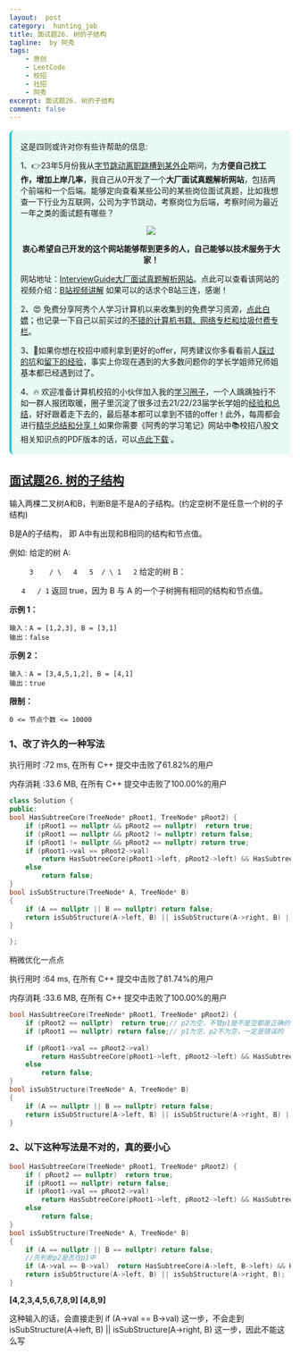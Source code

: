 ```yaml
---
layout:  post
category:  hunting_job
title: 面试题26. 树的子结构
tagline:  by 阿秀
tags:
    - 原创
    - LeetCode
    - 校招
    - 社招
    - 阿秀
excerpt: 面试题26. 树的子结构
comment: false
---
```






<div style="border-color: #24C6DC;
            background-color: #e9f9f3;         
            margin: 1rem 0;
        padding: .25rem 1rem;
        border-left-width: .3rem;
        border-left-style: solid;
        border-radius: .5rem;
        color: inherit;">
  <p>这是四则或许对你有些许帮助的信息:</p>
  <p>1、👉23年5月份我从<a style="text-decoration: underline" href="https://mp.weixin.qq.com/s/zKItpGwIkHKK4g2aOlL2rA" target="_blank">字节跳动离职跳槽到某外企</a>期间，为<span style="font-weight:bold">方便自己找工作，增加上岸几率</span>，我自己从0开发了一个<span style="font-weight:bold">大厂面试真题解析网站</span>，包括两个前端和一个后端。能够定向查看某些公司的某些岗位面试真题，比如我想查一下行业为互联网，公司为字节跳动，考察岗位为后端，考察时间为最近一年之类的面试题有哪些？
<div align="center">
  <a  style="text-decoration: underline" href="https://top.interviewguide.cn/" target="_blank">  <img src="http://oss.interviewguide.cn/img/202308091638172.png" style="zoom:100%;" /></a>
<p style="font-weight:bold">衷心希望自己开发的这个网站能够帮到更多的人，自己能够以技术服务于大家！</p>
</div>网站地址：<a style="text-decoration: underline" href="https://top.interviewguide.cn/" target="_blank">InterviewGuide大厂面试真题解析网站</a>。点此可以查看该网站的视频介绍：<a style="text-decoration: underline" href="https://www.bilibili.com/video/BV1f94y1C7BL" target="_blank">B站视频讲解</a>   如果可以的话求个B站三连，感谢！
  </p> 
  <p>2、😍
    免费分享阿秀个人学习计算机以来收集到的免费学习资源，<a style="text-decoration: underline" href="/notes/07-resources/01-free/01-introduce.html" target="_blank">点此白嫖</a>；也记录一下自己以前买过的<a style="text-decoration: underline" href="/notes/07-resources/02-precious.html" target="_blank">不错的计算机书籍、网络专栏和垃圾付费专栏</a>。
  </p>
  <p>3、🚀如果你想在校招中顺利拿到更好的offer，阿秀建议你多看看前人<a style="text-decoration: underline" href="https://www.yuque.com/tuobaaxiu/httmmc/npg1k81zeq4wfpyz" target="_blank">踩过的坑</a>和<a style="text-decoration: underline"  target="_blank" href="https://www.yuque.com/tuobaaxiu/httmmc/gge9ppd0mbu2d3dp">留下的经验</a>，事实上你现在遇到的大多数问题你的学长学姐师兄师姐基本都已经遇到过了。
  </p>
  <p>4、🔥 欢迎准备计算机校招的小伙伴加入我的<a  style="text-decoration: underline" href="https://www.yuque.com/tuobaaxiu/httmmc/xg0otqvc17wfx4u9" target="_blank">学习圈子</a>，一个人踽踽独行不如一群人报团取暖，圈子里沉淀了很多过去21/22/23届学长学姐的<a  style="text-decoration: underline" href="https://www.yuque.com/tuobaaxiu/httmmc/gge9ppd0mbu2d3dp" target="_blank">经验和总结</a>，好好跟着走下去的，最后基本都可以拿到不错的offer！此外，每周都会进行<a  style="text-decoration: underline" href="https://www.yuque.com/tuobaaxiu/httmmc/npg1k81zeq4wfpyz" target="_blank">精华总结和分享！</a>如果你需要《阿秀的学习笔记》网站中📚︎校招八股文相关知识点的PDF版本的话，可以<a style="text-decoration: underline" href="https://www.yuque.com/tuobaaxiu/httmmc/qs0yn66apvkzw0ps" target="_blank">点此下载</a> 。</p>   </div>




## [面试题26. 树的子结构](https://leetcode-cn.com/problems/shu-de-zi-jie-gou-lcof/)

输入两棵二叉树A和B，判断B是不是A的子结构。(约定空树不是任意一个树的子结构)

B是A的子结构， 即 A中有出现和B相同的结构和节点值。

例如:
给定的树 A:

`     3    / \   4   5  / \ 1   2`
给定的树 B：

`   4   / 1`
返回 true，因为 B 与 A 的一个子树拥有相同的结构和节点值。

**示例 1：**

```
输入：A = [1,2,3], B = [3,1]
输出：false
```

**示例 2：**

```
输入：A = [3,4,5,1,2], B = [4,1]
输出：true
```

**限制：**

```
0 <= 节点个数 <= 10000
```

### 1、改了许久的一种写法

执行用时 :72 ms, 在所有 C++ 提交中击败了61.82%的用户

内存消耗 :33.6 MB, 在所有 C++ 提交中击败了100.00%的用户

~~~C++
class Solution {
public:
bool HasSubtreeCore(TreeNode* pRoot1, TreeNode* pRoot2) {
	if (pRoot1 == nullptr && pRoot2 == nullptr)  return true;
	if (pRoot1 == nullptr && pRoot2 != nullptr) return false;
	if (pRoot1 != nullptr && pRoot2 == nullptr) return true;
	if (pRoot1->val == pRoot2->val)
		return HasSubtreeCore(pRoot1->left, pRoot2->left) && HasSubtreeCore(pRoot1->right, pRoot2->right); // 这里必须是 与
	else
		return false;
}
bool isSubStructure(TreeNode* A, TreeNode* B)
{
	if (A == nullptr || B == nullptr) return false;
	return isSubStructure(A->left, B) || isSubStructure(A->right, B) || HasSubtreeCore(A,B);//注意这里的写法是 或
}

};
~~~





稍微优化一点点

执行用时 :64 ms, 在所有 C++ 提交中击败了81.74%的用户

内存消耗 :33.6 MB, 在所有 C++ 提交中击败了100.00%的用户

~~~C++
bool HasSubtreeCore(TreeNode* pRoot1, TreeNode* pRoot2) {
	if (pRoot2 == nullptr)  return true;// p2为空，不管p1是不是空都是正确的
	if (pRoot1 == nullptr) return false;// p1为空，p2不为空，一定是错误的
    
	if (pRoot1->val == pRoot2->val)
		return HasSubtreeCore(pRoot1->left, pRoot2->left) && HasSubtreeCore(pRoot1->right, pRoot2->right);// 这里必须是 与
	else
		return false;
}
bool isSubStructure(TreeNode* A, TreeNode* B)
{
	if (A == nullptr || B == nullptr) return false;
	return isSubStructure(A->left, B) || isSubStructure(A->right, B) || HasSubtreeCore(A,B);//注意这里的写法是 或
}
~~~

### 2、以下这种写法是不对的，真的要小心

~~~C++
bool HasSubtreeCore(TreeNode* pRoot1, TreeNode* pRoot2) {
	if ( pRoot2 == nullptr)  return true;
	if (pRoot1 == nullptr) return false;
	if (pRoot1->val == pRoot2->val)
		return HasSubtreeCore(pRoot1->left, pRoot2->left) && HasSubtreeCore(pRoot1->right, pRoot2->right);
	else
		return false;
}
bool isSubStructure(TreeNode* A, TreeNode* B)
{
	if (A == nullptr || B == nullptr) return false;
	//先判断p2是否在p1中
	if (A->val == B->val)  return HasSubtreeCore(A->left, B->left) && HasSubtreeCore(A->right, B->right); //不可以在这里直接判断其左右子树，因为有时候树中有可能有重复的数字
	return isSubStructure(A->left, B) || isSubStructure(A->right, B);
}
~~~

**[4,2,3,4,5,6,7,8,9]
[4,8,9]**

这种输入的话，会直接走到  if (A->val == B->val) 这一步，不会走到 isSubStructure(A->left, B) || isSubStructure(A->right, B) 这一步，因此不能这么写





